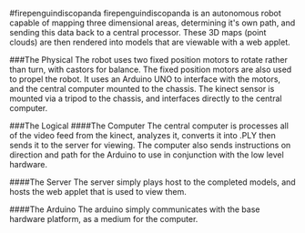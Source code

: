 #firepenguindiscopanda
firepenguindiscopanda is an autonomous robot capable of mapping three dimensional areas, determining it's own path, and
sending this data back to a central processor. These 3D maps (point clouds) are then rendered into models that are viewable
with a web applet.

###The Physical
The robot uses two fixed position motors to rotate rather than turn, with castors for balance. The fixed position motors are 
also used to propel the robot. It uses an Arduino UNO to interface with the motors, and the central computer mounted to the
chassis. The kinect sensor is mounted via a tripod to the chassis, and interfaces directly to the central computer.

###The Logical
####The Computer
The central computer is processes all of the video feed from the kinect, analyzes it, converts it into .PLY then sends it to the
server for viewing. The computer also sends instructions on direction and path for the Arduino to use in conjunction with the
low level hardware.

####The Server
The server simply plays host to the completed models, and hosts the web applet that is used to view them.

####The Arduino
The arduino simply communicates with the base hardware platform, as a medium for the computer.